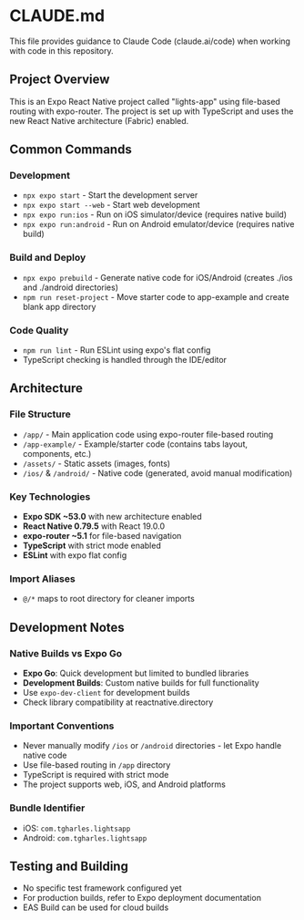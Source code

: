 # CLAUDE.md

This file provides guidance to Claude Code (claude.ai/code) when working with code in this repository.

## Project Overview

This is an Expo React Native project called "lights-app" using file-based routing with expo-router. The project is set up with TypeScript and uses the new React Native architecture (Fabric) enabled.

## Common Commands

### Development
- `npx expo start` - Start the development server
- `npx expo start --web` - Start web development
- `npx expo run:ios` - Run on iOS simulator/device (requires native build)
- `npx expo run:android` - Run on Android emulator/device (requires native build)

### Build and Deploy
- `npx expo prebuild` - Generate native code for iOS/Android (creates ./ios and ./android directories)
- `npm run reset-project` - Move starter code to app-example and create blank app directory

### Code Quality
- `npm run lint` - Run ESLint using expo's flat config
- TypeScript checking is handled through the IDE/editor

## Architecture

### File Structure
- `/app/` - Main application code using expo-router file-based routing
- `/app-example/` - Example/starter code (contains tabs layout, components, etc.)
- `/assets/` - Static assets (images, fonts)
- `/ios/` & `/android/` - Native code (generated, avoid manual modification)

### Key Technologies
- **Expo SDK ~53.0** with new architecture enabled
- **React Native 0.79.5** with React 19.0.0
- **expo-router ~5.1** for file-based navigation
- **TypeScript** with strict mode enabled
- **ESLint** with expo flat config

### Import Aliases
- `@/*` maps to root directory for cleaner imports

## Development Notes

### Native Builds vs Expo Go
- **Expo Go**: Quick development but limited to bundled libraries
- **Development Builds**: Custom native builds for full functionality
- Use `expo-dev-client` for development builds
- Check library compatibility at reactnative.directory

### Important Conventions
- Never manually modify `/ios` or `/android` directories - let Expo handle native code
- Use file-based routing in `/app` directory
- TypeScript is required with strict mode
- The project supports web, iOS, and Android platforms

### Bundle Identifier
- iOS: `com.tgharles.lightsapp`
- Android: `com.tgharles.lightsapp`

## Testing and Building
- No specific test framework configured yet
- For production builds, refer to Expo deployment documentation
- EAS Build can be used for cloud builds